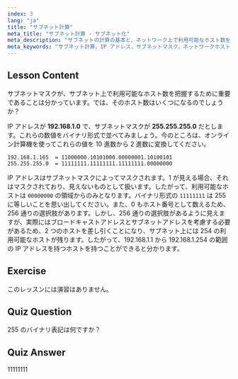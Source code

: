 ```yaml
---
index: 3
lang: "ja"
title: "サブネット計算"
meta_title: "サブネット計算 - サブネット化"
meta_description: "サブネットの計算の基本と、ネットワーク上で利用可能なホスト数を計算する方法を学びます。初心者向けに IP アドレスとサブネットマスクを理解します。Linux の学習を始めましょう！"
meta_keywords: "サブネット計算，IP アドレス，サブネットマスク，ネットワークホスト，バイナリ，Linux ネットワーキング，初心者向けチュートリアル，ガイド"
---
```


## Lesson Content

サブネットマスクが、サブネット上で利用可能なホスト数を把握するために重要であることは分かっています。では、そのホスト数はいくつになるのでしょうか？

IP アドレスが **192.168.1.0** で、サブネットマスクが **255.255.255.0** だとします。これらの数値をバイナリ形式で並べてみましょう。今のところは、オンライン計算機を使ってこれらの値を 10 進数から 2 進数に変換してください。

```
192.168.1.165  = 11000000.10101000.00000001.10100101
255.255.255.0  = 11111111.11111111.11111111.00000000
```

IP アドレスはサブネットマスクによってマスクされます。1 が見える場合、それはマスクされており、見えないものとして扱います。したがって、利用可能なホストは `00000000` の領域からのみとなります。バイナリ形式の `11111111` は 255 に等しいことを思い出してください。また、0 もホスト番号として数えるため、256 通りの選択肢があります。しかし、256 通りの選択肢があるように見えますが、実際にはブロードキャストアドレスとサブネットアドレスを考慮する必要があるため、2 つのホストを差し引くことになり、サブネット上には 254 の利用可能なホストが残ります。したがって、192.168.1.1 から 192.168.1.254 の範囲の IP アドレスを持つホストを持つことができると分かります。

## Exercise

このレッスンには演習はありません。

## Quiz Question

255 のバイナリ表記は何ですか？

## Quiz Answer

11111111
